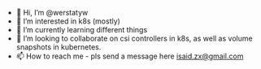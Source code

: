 - 👋 Hi, I’m @werstatyw
- 👀 I’m interested in k8s (mostly)
- 🌱 I’m currently learning different things
- 💞️ I’m looking to collaborate on csi controllers in k8s, as well as volume snapshots in kubernetes.
- 📫 How to reach me - pls send a message here isaid.zx@gmail.com

<!---
werstatyw/werstatyw is a ✨ special ✨ repository because its `README.md` (this file) appears on your GitHub profile.
You can click the Preview link to take a look at your changes.
--->
